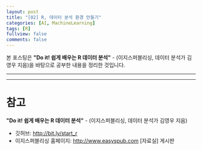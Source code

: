 ```yaml
---
layout: post
title: "[02] R, 데이터 분석 환경 만들기"
categories: [AI, MachineLearning]
tags: [R]
fullview: false
comments: false
---
```


본 포스팅은 **"Do it! 쉽게 배우는 R 데이터 분석"** - (이지스퍼블리싱, 데이터 분석가 김영우 지음)을 바탕으로 공부한 내용을 정리한 것입니다.


---

---

# 참고

**"Do it! 쉽게 배우는 R 데이터 분석"** - (이지스퍼블리싱, 데이터 분석가 김영우 지음)

- 깃허브: <http://bit.ly/start_r>
- 이지스퍼블리싱 홈페이지: <http://www.easyspub.com> [자료실] 게시판